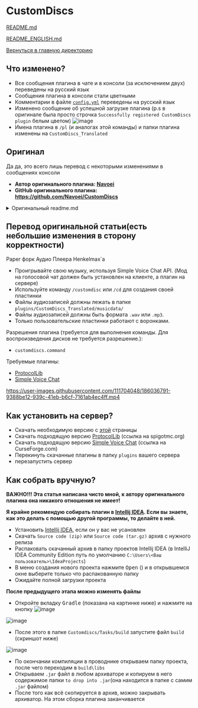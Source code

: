# CustomDiscs
[README.md](https://github.com/NiKSneMC/CustomDiscs#readme)

[README_ENGLISH.md](https://github.com/NiKSneMC/CustomDiscs/blob/main/README_ENGLISH.md)

[Вернуться в главную директорию](https://github.com/NiKSneMC/CustomDiscs)

Что изменено?
-------------
* Все сообщения плагина в чате и в консоли (за исключением двух) переведены на русский язык
* Сообщения плагина в консоли стали цветными
* Комментарии в файле [`config.yml`](https://github.com/NiKSneMC/CustomDiscs/blob/main/src/main/resources/config.yml) переведены на русский язык
* Изменено сообщение об успешной загрузке плагина (p.s в оригинале была просто строчка `Successfully registered CustomDiscs plugin` белым цветом)
  ![image](https://user-images.githubusercontent.com/111704048/186025569-e668624b-5439-449e-9560-02f7fef73de2.png)
* Имена плагина в `/pl` (и аналогах этой команды) и папки плагина изменены на `CustomDiscs_Translated`

Оригинал
--------
Да да, это всего лишь перевод с некоторыми изменениями в сообщениях консоли

* **Автор оригинального плагина: [Navoei](https://github.com/Navoei)**
* **GitHub оригинального плагина: https://github.com/Navoei/CustomDiscs**
<details>
<summary>Оригинальный readme.md</summary>

Custom Discs 1.19.x
-------------------

A Paper fork of henkelmax's Audio Player.
* Play custom music discs using the Simple Voice Chat API. (The voice chat mod is required on the client and server.)
* Use `/customdisc` or `/cd` to create a custom disc.
* Music files should go into `plugins/CustomDiscs/musicdata/`
* Music files must be in the `.wav` or `.mp3` format.
* Only custom discs are compatible with hoppers.

Permission Node (Required to run the command. Playing discs does not require a permission.):

* `customdiscs.command`

Dependencies:
=======
* This plugin depends on the latest version of ProtocolLib for

https://user-images.githubusercontent.com/64107368/178426026-c454ac66-5133-4f3a-9af9-7f674e022423.mp4
</details>

Перевод оригинальной статьи(есть небольшие изменения в сторону корректности)
---------------------------
Paper форк Аудио Плеера Henkelmax`а
* Проигрывайте свою музыку, используя Simple Voice Chat API. (Мод на голосовой чат должен быть установлен на клиенте, а плагин на сервере)
* Используйте команду `/customdisc` или `/cd` для создания своей пластинки
* Файлы аудиозаписей должны лежать в папке `plugins/CustomDiscs_Translated/musicdata/`
* Файлы аудиозаписей должны быть формата `.wav` или `.mp3`.
* Только пользовательские пластинки работают с воронками.

Разрешения плагина (требуется для выполнения команды. Для воспроизведения дисков не требуется разрешение.):
* `customdiscs.command`

Требуемые плагины:
* [ProtocolLib](https://www.spigotmc.org/resources/protocollib.1997/)
* [Simple Voice Chat](https://www.curseforge.com/minecraft/bukkit-plugins/simple-voice-chat/files/all)

https://user-images.githubusercontent.com/111704048/186036791-9388be12-939c-41eb-b6cf-7161ab4ec4ff.mp4

Как установить на сервер?
-------------------------
* Скачать необходимую версию с [этой](https://github.com/NiKSneMC/CustomDiscs/releases) страницы
* Скачать подходящую версию [ProtocolLib](https://www.spigotmc.org/resources/protocollib.1997/) (ссылка на spigotmc.org)
* Скачать подходящую версию [Simple Voice Chat](https://www.curseforge.com/minecraft/bukkit-plugins/simple-voice-chat/files/all) (ссылка на CurseForge.com)
* Перекинуть скачанные плагины в папку `plugins` вашего сервера
* перезапустить сервер

Как собрать вручную?
--------------------
**ВАЖНО!!! Эта статья написана чисто мной, к автору оригинального плагина она никакого отношения не имеет!**


**Я крайне рекомендую собирать плагин в [Intellij IDEA](https://www.jetbrains.com/ru-ru/idea/). Если вы знаете, как это делать с помощью другой программы, то делайте в ней.**
* Установить [Intellij IDEA](https://www.jetbrains.com/ru-ru/idea/), если он у вас не усановлен
* Скачать `Source code (zip)` или `Source code (tar.gz)` архив с нужного релиза
* Распаковать скачанный архив  в папку проектов Intellij IDEA (в IntelliJ IDEA Community Edition путь по умолчанию `C:\Users\<Ваш пользователь>\IdeaProjects`)
* В меню создания нового проекта нажмите <kbd>Open</kbd> () и в открывшемся окне выберите только что распакованную папку
* Ожидайте полной загрузки проекта

**После предыдущего этапа можно изменять файлы**

* Откройте вкладку <kbd>Gradle</kbd> (показана на картинке ниже) и нажмите на кнопку ![image](https://user-images.githubusercontent.com/111704048/186053563-1b693c0e-0c7d-458d-850d-2434ec770af5.png)

![image](https://user-images.githubusercontent.com/111704048/186021694-9c49575d-b758-47e9-9ddc-1e5178f4d32e.png)
* После этого в папке ```Customdiscs/Tasks/build``` запустите файл ```build``` (скриншот ниже)

![image](https://user-images.githubusercontent.com/111704048/186022904-caf31c7e-1b33-4d88-8522-a5e482995ecc.png)
* По окончании компиляции в проводнике открываем папку проекта, после чего переходим в ```build\libs```
* Открываем ```.jar``` файл в любом архиваторе и копируем в него содержимое папки ```to drop into .jar```(она находится в папке с самим ```.jar``` файлом)
* После того как всё скопируется в архив, можно закрывать архиватор. На этом сборка плагина заканчивается